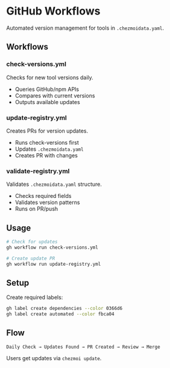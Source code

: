 # GitHub Workflows

Automated version management for tools in `.chezmoidata.yaml`.

## Workflows

### check-versions.yml
Checks for new tool versions daily.
- Queries GitHub/npm APIs
- Compares with current versions
- Outputs available updates

### update-registry.yml
Creates PRs for version updates.
- Runs check-versions first
- Updates `.chezmoidata.yaml`
- Creates PR with changes

### validate-registry.yml
Validates `.chezmoidata.yaml` structure.
- Checks required fields
- Validates version patterns
- Runs on PR/push

## Usage

```bash
# Check for updates
gh workflow run check-versions.yml

# Create update PR
gh workflow run update-registry.yml
```

## Setup

Create required labels:
```bash
gh label create dependencies --color 0366d6
gh label create automated --color fbca04
```

## Flow

```
Daily Check → Updates Found → PR Created → Review → Merge
```

Users get updates via `chezmoi update`.